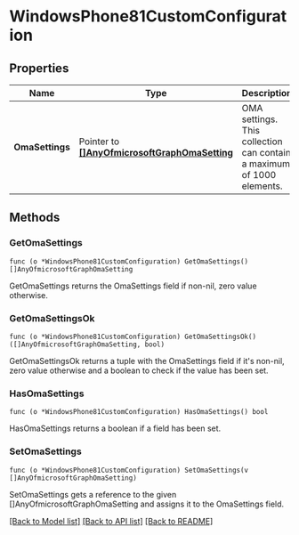 # WindowsPhone81CustomConfiguration

## Properties

Name | Type | Description | Notes
------------ | ------------- | ------------- | -------------
**OmaSettings** | Pointer to [**[]AnyOfmicrosoftGraphOmaSetting**](anyOf&lt;microsoft.graph.omaSetting&gt;.md) | OMA settings. This collection can contain a maximum of 1000 elements. | [optional] 

## Methods

### GetOmaSettings

`func (o *WindowsPhone81CustomConfiguration) GetOmaSettings() []AnyOfmicrosoftGraphOmaSetting`

GetOmaSettings returns the OmaSettings field if non-nil, zero value otherwise.

### GetOmaSettingsOk

`func (o *WindowsPhone81CustomConfiguration) GetOmaSettingsOk() ([]AnyOfmicrosoftGraphOmaSetting, bool)`

GetOmaSettingsOk returns a tuple with the OmaSettings field if it's non-nil, zero value otherwise
and a boolean to check if the value has been set.

### HasOmaSettings

`func (o *WindowsPhone81CustomConfiguration) HasOmaSettings() bool`

HasOmaSettings returns a boolean if a field has been set.

### SetOmaSettings

`func (o *WindowsPhone81CustomConfiguration) SetOmaSettings(v []AnyOfmicrosoftGraphOmaSetting)`

SetOmaSettings gets a reference to the given []AnyOfmicrosoftGraphOmaSetting and assigns it to the OmaSettings field.


[[Back to Model list]](../README.md#documentation-for-models) [[Back to API list]](../README.md#documentation-for-api-endpoints) [[Back to README]](../README.md)


